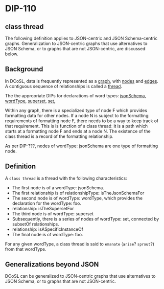 DIP-110
======

class thread
------------------------------

The following definition applies to JSON-centric and JSON Schema-centric graphs. Generalization to JSON-centric graphs that use alternatives to JSON Schema, or to graphs that are not JSON-centric, are discussed below.

## Background

In DCoSL, data is frequently represented as a [graph](../../glossary/graph.md), with [nodes](../../glossary/node.md) and [edges](../../glossary/relationship.md). A contiguous sequence of relationships is called a [thread](../../glossary/thread.md). 

The the appropriate DIPs for declarations of word types: [jsonSchema](../../glossary/jsonSchema.md), [wordType](../../glossary/wordType.md), [superset](../../glossary/superset.md), [set](../../glossary/set.md),

Within any graph, there is a specialized type of node F which provides formatting data for other nodes. If a node N is subject to the formatting requirements of formatting node F, there needs to be a way to keep track of that requirement. This is is function of a class thread: it is a path which starts at a formatting node F and ends at a node N. The existence of the class thread is a record of the formatting relationship.

As per DIP-???, nodes of wordType: jsonSchema are one type of formatting node.

## Definition

A `class thread` is a thread with the following characteristics:

- The first node is of a wordType: jsonSchema.
- The first relationship is of relationshipType: isTheJsonSchemaFor
- The second node is of wordType: wordType, which provides the declaration for the wordType: foo.
- relationship: isTheSupersetFor
- The third node is of wordType: superset
- Subsequently, there is a series of nodes of wordType: set, connected by subsetOf relationships.
- relationship: isASpecificInstanceOf
- The final node is of wordType: foo.

For any given wordType, a class thread is said to `emanate` (`arise`? `sprout`?) from that wordType.

## Generalizations beyond JSON

DCoSL can be generalized to JSON-centric graphs that use alternatives to JSON Schema, or to graphs that are not JSON-centric.

